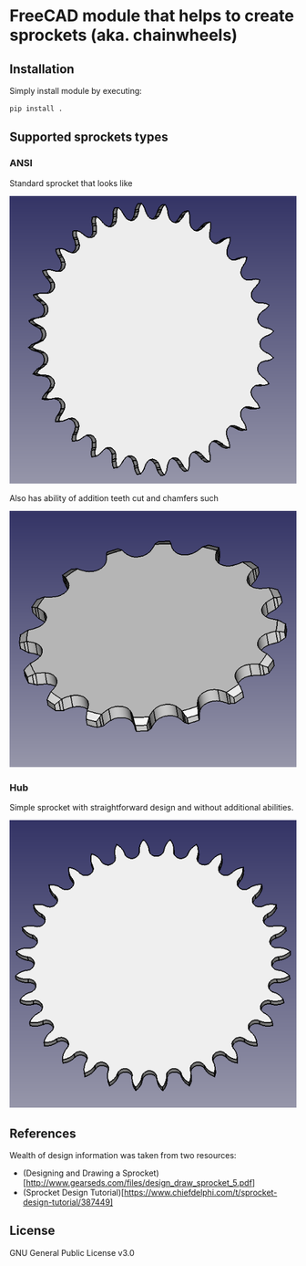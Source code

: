 # FreeCAD module that helps to create sprockets (aka. chainwheels)

## Installation

Simply install module by executing:

```bash
pip install .
```

## Supported sprockets types

### ANSI

Standard sprocket that looks like

![Simple ANSI sprocket](examples/simple-ansi-sprocket.png)

Also has ability of addition teeth cut and chamfers such

![Complex ANSI sprocket](examples/complex-ansi-sprocket.png)

### Hub

Simple sprocket with straightforward design and without additional abilities.

![Hub sprocket](examples/hub-sprocket.png)

## References

Wealth of design information was taken from two resources:

* (Designing and Drawing a Sprocket)[http://www.gearseds.com/files/design_draw_sprocket_5.pdf]
* (Sprocket Design Tutorial)[https://www.chiefdelphi.com/t/sprocket-design-tutorial/387449]

## License

GNU General Public License v3.0

